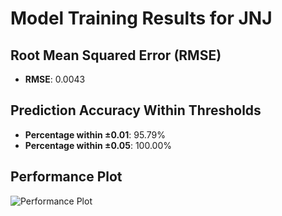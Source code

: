 # Model Training Results for JNJ

## Root Mean Squared Error (RMSE)
- **RMSE**: 0.0043

## Prediction Accuracy Within Thresholds
- **Percentage within ±0.01**: 95.79%
- **Percentage within ±0.05**: 100.00%

## Performance Plot
![Performance Plot](../imgs/JNJ.png)
